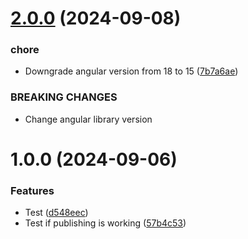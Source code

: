 # [2.0.0](https://github.com/JuanDa15/lunaui-angular/compare/v1.0.0...v2.0.0) (2024-09-08)


### chore

* Downgrade angular version from 18 to 15 ([7b7a6ae](https://github.com/JuanDa15/lunaui-angular/commit/7b7a6ae894973c3c37dd890ad8131a819546720d))


### BREAKING CHANGES

* Change angular library version

# 1.0.0 (2024-09-06)


### Features

* Test ([d548eec](https://github.com/JuanDa15/lunaui-angular/commit/d548eecb013d4b12863e085405e1d55d700af5bd))
* Test if publishing is working ([57b4c53](https://github.com/JuanDa15/lunaui-angular/commit/57b4c5365eccfd55b11332e35b3eefe3dbcc18ec))
